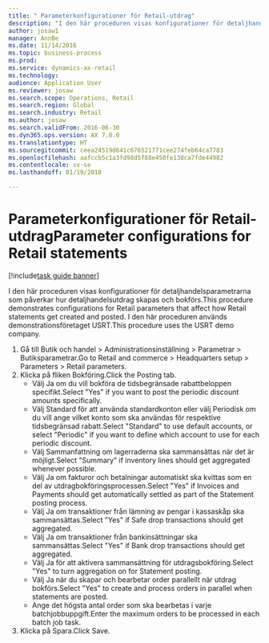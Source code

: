 ```yaml
--- 
title: " Parameterkonfigurationer för Retail-utdrag"
description: "I den här proceduren visas konfigurationer för detaljhandelsparametrarna som påverkar hur detaljhandelsutdrag skapas och bokförs."
author: josaw1
manager: AnnBe
ms.date: 11/14/2016
ms.topic: business-process
ms.prod: 
ms.service: dynamics-ax-retail
ms.technology: 
audience: Application User
ms.reviewer: josaw
ms.search.scope: Operations, Retail
ms.search.region: Global
ms.search.industry: Retail
ms.author: josaw
ms.search.validFrom: 2016-06-30
ms.dyn365.ops.version: AX 7.0.0
ms.translationtype: HT
ms.sourcegitcommit: ceea24519d641c676521771cee274feb64ca7783
ms.openlocfilehash: aafccb5c1a3fd98d5f88e450fe138ca7fde44982
ms.contentlocale: sv-se
ms.lasthandoff: 01/19/2018

---
```

# <a name="parameter-configurations-for-retail-statements"></a><span data-ttu-id="04843-103"> Parameterkonfigurationer för Retail-utdrag</span><span class="sxs-lookup"><span data-stu-id="04843-103">Parameter configurations for Retail statements</span></span>

[!include[task guide banner](../includes/task-guide-banner.md)]

<span data-ttu-id="04843-104">I den här proceduren visas konfigurationer för detaljhandelsparametrarna som påverkar hur detaljhandelsutdrag skapas och bokförs.</span><span class="sxs-lookup"><span data-stu-id="04843-104">This procedure demonstrates configurations for Retail parameters that affect how Retail statements get created and posted.</span></span> <span data-ttu-id="04843-105">I den här proceduren används demonstrationsföretaget USRT.</span><span class="sxs-lookup"><span data-stu-id="04843-105">This procedure uses the USRT demo company.</span></span>

1. <span data-ttu-id="04843-106">Gå till Butik och handel > Administrationsinställning > Parametrar > Butiksparametrar.</span><span class="sxs-lookup"><span data-stu-id="04843-106">Go to Retail and commerce > Headquarters setup  > Parameters > Retail parameters.</span></span>
2. <span data-ttu-id="04843-107">Klicka på fliken Bokföring.</span><span class="sxs-lookup"><span data-stu-id="04843-107">Click the Posting tab.</span></span>
    * <span data-ttu-id="04843-108">Välj Ja om du vill bokföra de tidsbegränsade rabattbeloppen specifikt.</span><span class="sxs-lookup"><span data-stu-id="04843-108">Select "Yes" if you want to post the periodic discount amounts specifically.</span></span>  
    * <span data-ttu-id="04843-109">Välj Standard för att använda standardkonton eller välj Periodisk om du vill ange vilket konto som ska användas för respektive tidsbegränsad rabatt.</span><span class="sxs-lookup"><span data-stu-id="04843-109">Select "Standard" to use default accounts, or select "Periodic" if you want to define which account to use for each periodic discount.</span></span>  
    * <span data-ttu-id="04843-110">Välj Sammanfattning om lagerraderna ska sammansättas när det är möjligt.</span><span class="sxs-lookup"><span data-stu-id="04843-110">Select "Summary" if inventory lines should get aggregated whenever possible.</span></span>  
    * <span data-ttu-id="04843-111">Välj Ja om fakturor och betalningar automatiskt ska kvittas som en del av utdragbokföringsprocessen.</span><span class="sxs-lookup"><span data-stu-id="04843-111">Select "Yes" if Invoices and Payments should get automatically settled as part of the Statement posting process.</span></span>  
    * <span data-ttu-id="04843-112">Välj Ja om transaktioner från lämning av pengar i kassaskåp ska sammansättas.</span><span class="sxs-lookup"><span data-stu-id="04843-112">Select "Yes" if Safe drop transactions should get aggregated.</span></span>  
    * <span data-ttu-id="04843-113">Välj Ja om transaktioner från bankinsättningar ska sammansättas.</span><span class="sxs-lookup"><span data-stu-id="04843-113">Select "Yes" if Bank drop transactions should get aggregated.</span></span>  
    * <span data-ttu-id="04843-114">Välj Ja för att aktivera sammansättning för utdragsbokföring.</span><span class="sxs-lookup"><span data-stu-id="04843-114">Select "Yes" to turn aggregation on for Statement posting.</span></span>  
    * <span data-ttu-id="04843-115">Välj Ja när du skapar och bearbetar order parallellt när utdrag bokförs.</span><span class="sxs-lookup"><span data-stu-id="04843-115">Select "Yes" to create and process orders in parallel when statements are posted.</span></span>  
    * <span data-ttu-id="04843-116">Ange det högsta antal order som ska bearbetas i varje batchjobbuppgift.</span><span class="sxs-lookup"><span data-stu-id="04843-116">Enter the maximum orders to be processed in each batch job task.</span></span>  
3. <span data-ttu-id="04843-117">Klicka på Spara.</span><span class="sxs-lookup"><span data-stu-id="04843-117">Click Save.</span></span>



